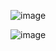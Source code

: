 ![image](https://user-images.githubusercontent.com/101850483/204167955-d1e3de04-68d3-49a7-993d-1d62307c4844.png)

![image](https://user-images.githubusercontent.com/101850483/204170176-80eb6b14-e457-4d5a-9f2c-37c502ef340e.png)
